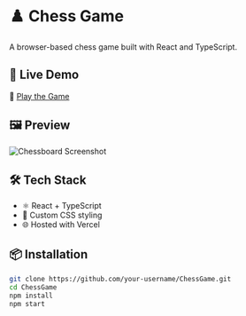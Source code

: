 # ♟️ Chess Game

A browser-based chess game built with React and TypeScript.

## 🚀 Live Demo

🔗 [Play the Game](https://your-vercel-app.vercel.app)

## 🖼️ Preview

![Chessboard Screenshot](https://user-images.githubusercontent.com/your-uploaded-screenshot.png)

## 🛠️ Tech Stack

- ⚛️ React + TypeScript
- 🎨 Custom CSS styling
- 🌐 Hosted with Vercel

## 📦 Installation

```bash
git clone https://github.com/your-username/ChessGame.git
cd ChessGame
npm install
npm start
